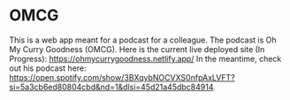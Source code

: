 # OMCG
This is a web app meant for a podcast for a colleague. The podcast is Oh My Curry Goodness (OMCG).
Here is the current live deployed site (In Progress): https://ohmycurrygoodness.netlify.app/
In the meantime, check out his podcast here: https://open.spotify.com/show/3BXqybNOCVXS0nfpAxLVFT?si=5a3cb6ed80804cbd&nd=1&dlsi=45d21a45dbc84914. 
